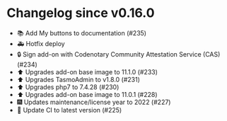 # Changelog since v0.16.0
- 📚 Add My buttons to documentation (#235) 
- 🚑 Hotfix deploy 
- 🔒 Sign add-on with Codenotary Community Attestation Service (CAS) (#234) 
- ⬆️ Upgrades add-on base image to 11.1.0 (#233) 
- ⬆️ Upgrades TasmoAdmin to v1.8.0 (#231) 
- ⬆️ Upgrades php7 to 7.4.28 (#230) 
- ⬆️ Upgrades add-on base image to 11.0.1 (#228) 
- 🎆 Updates maintenance/license year to 2022 (#227) 
- 🚀 Update CI to latest version (#225) 
